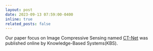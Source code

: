 ```yaml
---
layout: post
date: 2023-09-13 07:59:00-0400
inline: true
related_posts: false
---
```


Our paper focus on Image Compressive Sensing named [CT-Net](https://www.sciencedirect.com/science/article/abs/pii/S095070512300713X) was published online by Knowledge-Based Systems(KBS).